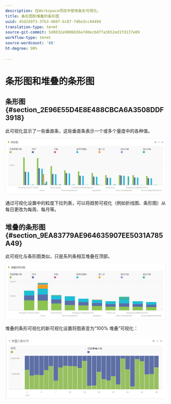 ```yaml
---
description: 在Workspace项目中使用条形可视化。
title: 条形图和堆叠的条形图
uuid: 45d2d9f3-3fb3-460f-bc87-7d6e3cc44494
translation-type: tm+mt
source-git-commit: 5d8032a9806836e7d0ecbd7fa3652ed1fd137e89
workflow-type: tm+mt
source-wordcount: '88'
ht-degree: 90%

---
```



# 条形图和堆叠的条形图

## 条形图 {#section_2E96E55D4E8E488CBCA6A3508DDF3918}

此可视化显示了一些垂直条，这些垂直条表示一个或多个量度中的各种值。

![](assets/bar.png)

通过可视化设置中的粒度下拉列表，可以将趋势可视化（例如折线图、条形图）从每日更改为每周、每月等。

## 堆叠的条形图 {#section_9EA83779AE964635907EE5031A785A49}

此可视化与条形图类似，只是系列条相互堆叠在顶部。

![](assets/bar-stacked.png)

堆叠的条形可视化的新可视化设置将图表变为“100% 堆叠”可视化：

![](assets/stacked_100_percent.png)

